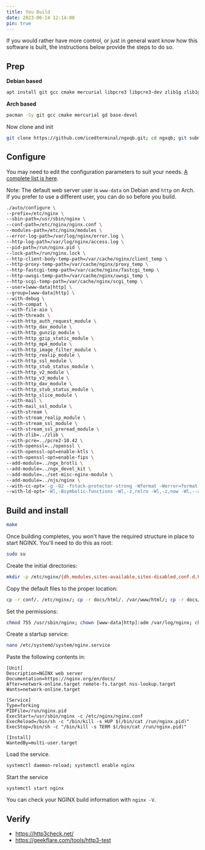 ```yaml
---
title: You Build
date: 2023-06-14 12:14:00
pin: true
---
```


If you would rather have more control, or just in general want know how this software is built, the instructions below provide the steps to do so.

## Prep
**Debian based**
```bash
apt install git gcc cmake mercurial libpcre3 libpcre3-dev zlib1g zlib1g-dev libperl-dev libxslt1-dev libgd-ocaml-dev libgeoip-dev -y;
```
**Arch based**
```bash
pacman -Sy git gcc cmake mercurial gd base-devel
```
Now clone and init
```bash
git clone https://github.com/icedterminal/ngxqb.git; cd ngxqb; git submodule update --init --recursive; cd nginx;
```

## Configure
You may need to edit the configuration parameters to suit your needs. [A complete list is here](https://nginx.org/en/docs/configure.html).

Note: The default web server user is `www-data` on Debian and `http` on Arch. If you prefer to use a different user, you can do so before you build.

```bash
./auto/configure \
--prefix=/etc/nginx \
--sbin-path=/usr/sbin/nginx \
--conf-path=/etc/nginx/nginx.conf \
--modules-path=/etc/nginx/modules \
--error-log-path=/var/log/nginx/error.log \
--http-log-path=/var/log/nginx/access.log \
--pid-path=/run/nginx.pid \
--lock-path=/run/nginx.lock \
--http-client-body-temp-path=/var/cache/nginx/client_temp \
--http-proxy-temp-path=/var/cache/nginx/proxy_temp \
--http-fastcgi-temp-path=/var/cache/nginx/fastcgi_temp \
--http-uwsgi-temp-path=/var/cache/nginx/uwsgi_temp \
--http-scgi-temp-path=/var/cache/nginx/scgi_temp \
--user=[www-data|http] \
--group=[www-data|http] \
--with-debug \
--with-compat \
--with-file-aio \
--with-threads \
--with-http_auth_request_module \
--with-http_dav_module \
--with-http_gunzip_module \
--with-http_gzip_static_module \
--with-http_mp4_module \
--with-http_image_filter_module \
--with-http_realip_module \
--with-http_ssl_module \
--with-http_stub_status_module \
--with-http_v2_module \
--with-http_v3_module \
--with-http_dav_module \
--with-http_stub_status_module \
--with-http_slice_module \
--with-mail \
--with-mail_ssl_module \
--with-stream \
--with-stream_realip_module \
--with-stream_ssl_module \
--with-stream_ssl_preread_module \
--with-zlib=../zlib \
--with-pcre=../pcre2-10.42 \
--with-openssl=../openssl \
--with-openssl-opt=enable-ktls \
--with-openssl-opt=enable-fips \
--add-module=../ngx_brotli \
--add-module=../ngx_devel_kit \
--add-module=../set-misc-nginx-module \
--add-module=../njs/nginx \
--with-cc-opt='-g -O2 -fstack-protector-strong -Wformat -Werror=format-security -Wp,-D_FORTIFY_SOURCE=2 -fPIC' \
--with-ld-opt='-Wl,-Bsymbolic-functions -Wl,-z,relro -Wl,-z,now -Wl,--as-needed -pie'
```
## Build and install
```bash
make
```
Once building completes, you won't have the required structure in place to start NGINX. You'll need to do this as root:
```bash
sudo su
```
Create the initial directories:
```bash
mkdir -p /etc/nginx/{dh,modules,sites-available,sites-disabled,conf.d,html} /var/cache/nginx/{client_temp,proxy_temp,fastcgi_temp,uwsgi_temp,scgi_temp} /var/log/nginx /var/www/html 
```
Copy the default files to the proper location:
```bash
cp -r conf/. /etc/nginx/; cp -r docs/html/. /var/www/html/; cp -r docs/html/. /etc/nginx/html/; cp objs/nginx /usr/sbin/nginx; 
```
Set the permissions:
```bash
chmod 755 /usr/sbin/nginx; chown [www-data|http]:adm /var/log/nginx; chmod 755 /var/log/nginx; find /var/cache/nginx -type d | xargs chown [www-data|http]:root; find /var/cache/nginx -type d | xargs chmod 755
```
Create a startup service:
```bash
nano /etc/systemd/system/nginx.service
```
Paste the following contents in:
```
[Unit]
Description=NGINX web server
Documentation=https://nginx.org/en/docs/
After=network-online.target remote-fs.target nss-lookup.target
Wants=network-online.target

[Service]
Type=forking
PIDFile=/run/nginx.pid
ExecStart=/usr/sbin/nginx -c /etc/nginx/nginx.conf
ExecReload=/bin/sh -c "/bin/kill -s HUP $(/bin/cat /run/nginx.pid)"
ExecStop=/bin/sh -c "/bin/kill -s TERM $(/bin/cat /run/nginx.pid)"

[Install]
WantedBy=multi-user.target
```
Load the service.
```bash
systemctl daemon-reload; systemctl enable nginx
```
Start the service
```
systemctl start nginx
```

You can check your NGINX build information with `nginx -V`.

## Verify
- https://http3check.net/
- https://geekflare.com/tools/http3-test

